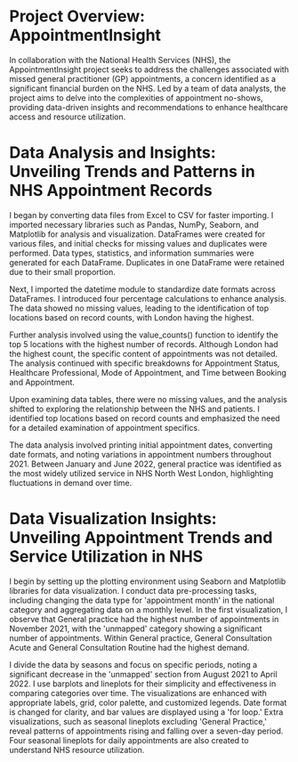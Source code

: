# Project Overview: AppointmentInsight
In collaboration with the National Health Services (NHS), the AppointmentInsight project seeks to address the challenges associated with missed general practitioner (GP) appointments, a concern identified as a significant financial burden on the NHS. Led by a team of data analysts, the project aims to delve into the complexities of appointment no-shows, providing data-driven insights and recommendations to enhance healthcare access and resource utilization.
# Data Analysis and Insights: Unveiling Trends and Patterns in NHS Appointment Records
I began by converting data files from Excel to CSV for faster importing. I imported necessary libraries such as Pandas, NumPy, Seaborn, and Matplotlib for analysis and visualization. DataFrames were created for various files, and initial checks for missing values and duplicates were performed. Data types, statistics, and information summaries were generated for each DataFrame. Duplicates in one DataFrame were retained due to their small proportion.

Next, I imported the datetime module to standardize date formats across DataFrames. I introduced four percentage calculations to enhance analysis. The data showed no missing values, leading to the identification of top locations based on record counts, with London having the highest.

Further analysis involved using the value_counts() function to identify the top 5 locations with the highest number of records. Although London had the highest count, the specific content of appointments was not detailed. The analysis continued with specific breakdowns for Appointment Status, Healthcare Professional, Mode of Appointment, and Time between Booking and Appointment.

Upon examining data tables, there were no missing values, and the analysis shifted to exploring the relationship between the NHS and patients. I identified top locations based on record counts and emphasized the need for a detailed examination of appointment specifics.

The data analysis involved printing initial appointment dates, converting date formats, and noting variations in appointment numbers throughout 2021. Between January and June 2022, general practice was identified as the most widely utilized service in NHS North West London, highlighting fluctuations in demand over time.

# Data Visualization Insights: Unveiling Appointment Trends and Service Utilization in NHS
I begin by setting up the plotting environment using Seaborn and Matplotlib libraries for data visualization. I conduct data pre-processing tasks, including changing the data type for 'appointment month' in the national category and aggregating data on a monthly level. In the first visualization, I observe that General practice had the highest number of appointments in November 2021, with the 'unmapped' category showing a significant number of appointments. Within General practice, General Consultation Acute and General Consultation Routine had the highest demand.

I divide the data by seasons and focus on specific periods, noting a significant decrease in the 'unmapped' section from August 2021 to April 2022. I use barplots and lineplots for their simplicity and effectiveness in comparing categories over time. The visualizations are enhanced with appropriate labels, grid, color palette, and customized legends. Date format is changed for clarity, and bar values are displayed using a 'for loop.' Extra visualizations, such as seasonal lineplots excluding 'General Practice,' reveal patterns of appointments rising and falling over a seven-day period. Four seasonal lineplots for daily appointments are also created to understand NHS resource utilization.

